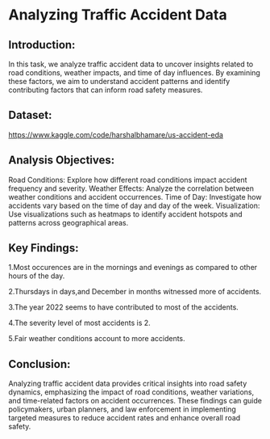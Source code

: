 #  Analyzing Traffic Accident Data
## Introduction:
In this task, we analyze traffic accident data to uncover insights related to road conditions, weather impacts, and time of day influences. By examining these factors, we aim to understand accident patterns and identify contributing factors that can inform road safety measures.
## Dataset:
https://www.kaggle.com/code/harshalbhamare/us-accident-eda
## Analysis Objectives:
Road Conditions: Explore how different road conditions impact accident frequency and severity.
Weather Effects: Analyze the correlation between weather conditions and accident occurrences.
Time of Day: Investigate how accidents vary based on the time of day and day of the week.
Visualization: Use visualizations such as heatmaps to identify accident hotspots and patterns across geographical areas.
## Key Findings:
1.Most occurences are in the mornings and evenings as compared to other hours of the day.

2.Thursdays in days,and December in months witnessed more of accidents.

3.The year 2022 seems to have contributed to most of the accidents.

4.The severity level of most accidents is 2.

5.Fair weather conditions account to more accidents.
## Conclusion:
Analyzing traffic accident data provides critical insights into road safety dynamics, emphasizing the impact of road conditions, weather variations, and time-related factors on accident occurrences. These findings can guide policymakers, urban planners, and law enforcement in implementing targeted measures to reduce accident rates and enhance overall road safety.


